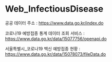 # Web_InfectiousDisease


공공 데이터 주소 : https://www.data.go.kr/index.do

코로나19 예방접종 통계 데이터 조회 서비스 : https://www.data.go.kr/data/15077756/openapi.do

서울특별시_코로나19 백신 예방접종 현황 : https://www.data.go.kr/data/15078073/fileData.do

